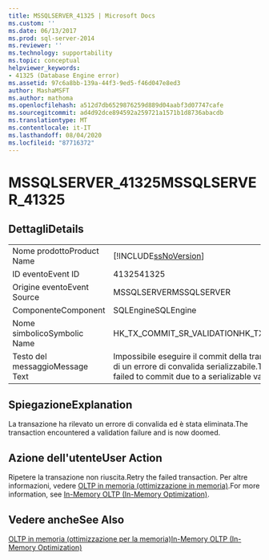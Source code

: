 ```yaml
---
title: MSSQLSERVER_41325 | Microsoft Docs
ms.custom: ''
ms.date: 06/13/2017
ms.prod: sql-server-2014
ms.reviewer: ''
ms.technology: supportability
ms.topic: conceptual
helpviewer_keywords:
- 41325 (Database Engine error)
ms.assetid: 97c6a8bb-139a-44f3-9ed5-f46d047e8ed3
author: MashaMSFT
ms.author: mathoma
ms.openlocfilehash: a512d7db6529876259d889d04aabf3d07747cafe
ms.sourcegitcommit: ad4d92dce894592a259721a1571b1d8736abacdb
ms.translationtype: MT
ms.contentlocale: it-IT
ms.lasthandoff: 08/04/2020
ms.locfileid: "87716372"
---
```

# <a name="mssqlserver_41325"></a><span data-ttu-id="daab8-102">MSSQLSERVER_41325</span><span class="sxs-lookup"><span data-stu-id="daab8-102">MSSQLSERVER_41325</span></span>
    
## <a name="details"></a><span data-ttu-id="daab8-103">Dettagli</span><span class="sxs-lookup"><span data-stu-id="daab8-103">Details</span></span>  
  
|||  
|-|-|  
|<span data-ttu-id="daab8-104">Nome prodotto</span><span class="sxs-lookup"><span data-stu-id="daab8-104">Product Name</span></span>|[!INCLUDE[ssNoVersion](../../includes/ssnoversion-md.md)]|  
|<span data-ttu-id="daab8-105">ID evento</span><span class="sxs-lookup"><span data-stu-id="daab8-105">Event ID</span></span>|<span data-ttu-id="daab8-106">41325</span><span class="sxs-lookup"><span data-stu-id="daab8-106">41325</span></span>|  
|<span data-ttu-id="daab8-107">Origine evento</span><span class="sxs-lookup"><span data-stu-id="daab8-107">Event Source</span></span>|<span data-ttu-id="daab8-108">MSSQLSERVER</span><span class="sxs-lookup"><span data-stu-id="daab8-108">MSSQLSERVER</span></span>|  
|<span data-ttu-id="daab8-109">Componente</span><span class="sxs-lookup"><span data-stu-id="daab8-109">Component</span></span>|<span data-ttu-id="daab8-110">SQLEngine</span><span class="sxs-lookup"><span data-stu-id="daab8-110">SQLEngine</span></span>|  
|<span data-ttu-id="daab8-111">Nome simbolico</span><span class="sxs-lookup"><span data-stu-id="daab8-111">Symbolic Name</span></span>|<span data-ttu-id="daab8-112">HK_TX_COMMIT_SR_VALIDATION</span><span class="sxs-lookup"><span data-stu-id="daab8-112">HK_TX_COMMIT_SR_VALIDATION</span></span>|  
|<span data-ttu-id="daab8-113">Testo del messaggio</span><span class="sxs-lookup"><span data-stu-id="daab8-113">Message Text</span></span>|<span data-ttu-id="daab8-114">Impossibile eseguire il commit della transazione corrente a causa di un errore di convalida serializzabile.</span><span class="sxs-lookup"><span data-stu-id="daab8-114">The current transaction failed to commit due to a serializable validation failure.</span></span>|  
  
## <a name="explanation"></a><span data-ttu-id="daab8-115">Spiegazione</span><span class="sxs-lookup"><span data-stu-id="daab8-115">Explanation</span></span>  
 <span data-ttu-id="daab8-116">La transazione ha rilevato un errore di convalida ed è stata eliminata.</span><span class="sxs-lookup"><span data-stu-id="daab8-116">The transaction encountered a validation failure and is now doomed.</span></span>  
  
## <a name="user-action"></a><span data-ttu-id="daab8-117">Azione dell'utente</span><span class="sxs-lookup"><span data-stu-id="daab8-117">User Action</span></span>  
 <span data-ttu-id="daab8-118">Ripetere la transazione non riuscita.</span><span class="sxs-lookup"><span data-stu-id="daab8-118">Retry the failed transaction.</span></span> <span data-ttu-id="daab8-119">Per altre informazioni, vedere [OLTP in memoria &#40;ottimizzazione in memoria&#41;](../in-memory-oltp/in-memory-oltp-in-memory-optimization.md).</span><span class="sxs-lookup"><span data-stu-id="daab8-119">For more information, see [In-Memory OLTP &#40;In-Memory Optimization&#41;](../in-memory-oltp/in-memory-oltp-in-memory-optimization.md).</span></span>  
  
## <a name="see-also"></a><span data-ttu-id="daab8-120">Vedere anche</span><span class="sxs-lookup"><span data-stu-id="daab8-120">See Also</span></span>  
 [<span data-ttu-id="daab8-121">OLTP in memoria &#40;ottimizzazione per la memoria&#41;</span><span class="sxs-lookup"><span data-stu-id="daab8-121">In-Memory OLTP &#40;In-Memory Optimization&#41;</span></span>](../in-memory-oltp/in-memory-oltp-in-memory-optimization.md)  
  
  
